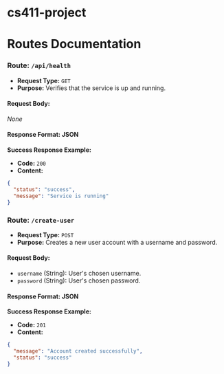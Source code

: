 # cs411-project

# Routes Documentation

### Route: `/api/health`

- **Request Type:** `GET`  
- **Purpose:** Verifies that the service is up and running.

#### Request Body:
_None_

#### Response Format: JSON

**Success Response Example:**
- **Code:** `200`  
- **Content:**
```json
{
  "status": "success",
  "message": "Service is running"
}
```

### Route: `/create-user`

- **Request Type:** `POST`  
- **Purpose:** Creates a new user account with a username and password.

#### Request Body:
- `username` (String): User's chosen username.  
- `password` (String): User's chosen password.

#### Response Format: JSON

**Success Response Example:**
- **Code:** `201`  
- **Content:**
```json
{
  "message": "Account created successfully",
  "status": "success"
} 
```



